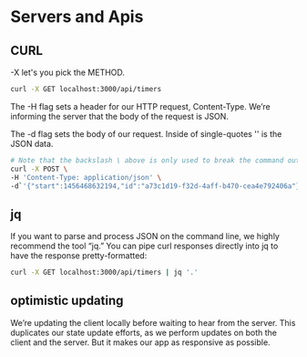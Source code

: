 # Servers and Apis

## CURL

-X let's you pick the METHOD.

```bash
curl -X GET localhost:3000/api/timers
```

The -H flag sets a header for our HTTP request, Content-Type. We’re informing the server that the body of the request is JSON.

The -d flag sets the body of our request. Inside of single-quotes '' is the JSON data.

```bash
# Note that the backslash \ above is only used to break the command out over multiple lines for readability.
curl -X POST \
-H 'Content-Type: application/json' \
-d`'{"start":1456468632194,"id":"a73c1d19-f32d-4aff-b470-cea4e792406a"}' \ localhost:3000/api/timers/start
```

## jq

If you want to parse and process JSON on the command line, we highly recommend the tool “jq.” You can pipe curl responses directly into jq to have the response pretty-formatted:

```bash
curl -X GET localhost:3000/api/timers | jq '.'
```

## optimistic updating

We’re updating the client locally before waiting to hear from the server. This duplicates our state update efforts, as we perform updates on both the client and the server. But it makes our app as responsive as possible.

